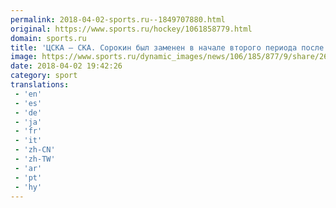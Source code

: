 ```yaml
---
permalink: 2018-04-02-sports.ru--1849707880.html
original: https://www.sports.ru/hockey/1061858779.html
domain: sports.ru
title: 'ЦСКА – СКА. Сорокин был заменен в начале второго периода после 4 пропущенных голов'
image: https://www.sports.ru/dynamic_images/news/106/185/877/9/share/26c3b0.png
date: 2018-04-02 19:42:26
category: sport
translations: 
 - 'en'
 - 'es'
 - 'de'
 - 'ja'
 - 'fr'
 - 'it'
 - 'zh-CN'
 - 'zh-TW'
 - 'ar'
 - 'pt'
 - 'hy'
---
```


